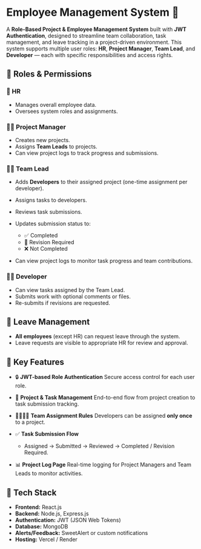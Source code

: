 # Employee Management System 🚀

A **Role-Based Project & Employee Management System** built with **JWT Authentication**, designed to streamline team collaboration, task management, and leave tracking in a project-driven environment. This system supports multiple user roles: **HR**, **Project Manager**, **Team Lead**, and **Developer** — each with specific responsibilities and access rights.


## 🔐 Roles & Permissions

### 👤 HR

* Manages overall employee data.
* Oversees system roles and assignments.

### 🧑‍💼 Project Manager

* Creates new projects.
* Assigns **Team Leads** to projects.
* Can view project logs to track progress and submissions.

### 👨‍🏫 Team Lead

* Adds **Developers** to their assigned project (one-time assignment per developer).
* Assigns tasks to developers.
* Reviews task submissions.
* Updates submission status to:

  * ✅ Completed
  * 🔁 Revision Required
  * ❌ Not Completed
* Can view project logs to monitor task progress and team contributions.

### 👨‍💻 Developer

* Can view tasks assigned by the Team Lead.
* Submits work with optional comments or files.
* Re-submits if revisions are requested.


## 📅 Leave Management

* **All employees** (except HR) can request leave through the system.
* Leave requests are visible to appropriate HR for review and approval.


## 📝 Key Features

* 🔒 **JWT-based Role Authentication**
  Secure access control for each user role.

* 📁 **Project & Task Management**
  End-to-end flow from project creation to task submission tracking.

* 👨‍👩‍👧‍👦 **Team Assignment Rules**
  Developers can be assigned **only once** to a project.

* ✅ **Task Submission Flow**

  * Assigned → Submitted → Reviewed → Completed / Revision Required.

* 📊 **Project Log Page**
  Real-time logging for Project Managers and Team Leads to monitor activities.



## 🧪 Tech Stack

* **Frontend:** React.js
* **Backend:** Node.js, Express.js
* **Authentication:** JWT (JSON Web Tokens)
* **Database:** MongoDB
* **Alerts/Feedback:** SweetAlert or custom notifications
* **Hosting:** Vercel / Render

